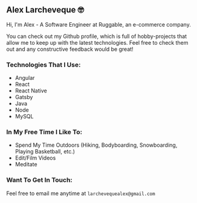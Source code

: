 ## Alex Larcheveque 🤓

Hi, I'm Alex - A Software Engineer at Ruggable, an e-commerce company.

You can check out my Github profile, which is full of hobby-projects that allow me to keep up with the latest technologies. Feel free to check them out and any constructive feedback would be great! 

### Technologies That I Use:
- Angular
- React
- React Native
- Gatsby
- Java
- Node
- MySQL

### In My Free Time I Like To:
- Spend My Time Outdoors (Hiking, Bodyboarding, Snowboarding, Playing Basketball, etc.)
- Edit/Film Videos
- Meditate

### Want To Get In Touch:
Feel free to email me anytime at `larchevequealex@gmail.com`
